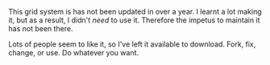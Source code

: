 This grid system is has not been updated in over a year. I learnt a lot making it, but as a result, I didn't *need* to use it. Therefore the impetus to maintain it has not been there.

Lots of people seem to like it, so I've left it available to download. Fork, fix, change, or use. Do whatever you want.